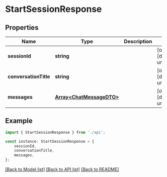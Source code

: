 # StartSessionResponse


## Properties

Name | Type | Description | Notes
------------ | ------------- | ------------- | -------------
**sessionId** | **string** |  | [optional] [default to undefined]
**conversationTitle** | **string** |  | [optional] [default to undefined]
**messages** | [**Array&lt;ChatMessageDTO&gt;**](ChatMessageDTO.md) |  | [optional] [default to undefined]

## Example

```typescript
import { StartSessionResponse } from './api';

const instance: StartSessionResponse = {
    sessionId,
    conversationTitle,
    messages,
};
```

[[Back to Model list]](../README.md#documentation-for-models) [[Back to API list]](../README.md#documentation-for-api-endpoints) [[Back to README]](../README.md)

